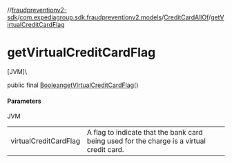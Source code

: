 //[fraudpreventionv2-sdk](../../../index.md)/[com.expediagroup.sdk.fraudpreventionv2.models](../index.md)/[CreditCardAllOf](index.md)/[getVirtualCreditCardFlag](get-virtual-credit-card-flag.md)

# getVirtualCreditCardFlag

[JVM]\

public final [Boolean](https://docs.oracle.com/javase/8/docs/api/java/lang/Boolean.html)[getVirtualCreditCardFlag](get-virtual-credit-card-flag.md)()

#### Parameters

JVM

| | |
|---|---|
| virtualCreditCardFlag | A flag to indicate that the bank card being used for the charge is a virtual credit card. |
